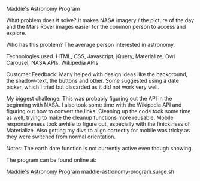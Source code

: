 Maddie's Astronomy Program

What problem does it solve?
It makes NASA imagery / the picture of the day and the Mars Rover images easier for the common person to access and explore.

Who has this problem?
The average person interested in astronomy.

Technologies used.
HTML, CSS, Javascript, jQuery, Materialize, Owl Carousel, NASA APIs, Wikipedia APIs

Customer Feedback.
Many helped with design ideas like the background, the shadow-text, the buttons and other. Some suggested using a date picker, which I tried but discarded as it did not work very well.

My biggest challenge.
This was probably figuring out the API in the beginning with NASA. I also took some time with the Wikipedia API and figuring out how to convert the links. Cleaning up the code took some time as well, trying to make the cleanup functions more reusable.
Mobile responsiveness took awhile to figure out, especially with the finickiness of Materialize. Also getting my divs to align correctly for mobile was tricky as they were switched from normal orientation.

Notes:
The earth date function is not currently active even though showing. 

The program can be found online at:

[Maddie's Astronomy Program](http://maddie-astronomy-program.surge.sh)
maddie-astronomy-program.surge.sh
